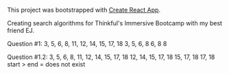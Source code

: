This project was bootstrapped with [Create React App](https://github.com/facebook/create-react-app).

Creating search algorithms for Thinkful's Immersive Bootcamp with my best friend EJ.

Question #1:
3, 5, 6, 8, 11, 12, 14, 15, 17, 18
3, 5, 6, 8
6, 8
8

Question #1.2:
3, 5, 6, 8, 11, 12, 14, 15, 17, 18
12, 14, 15, 17, 18
15, 17, 18
17, 18
start > end = does not exist
